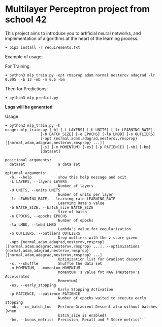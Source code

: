 # Multilayer Perceptron project from school 42
This project aims to introduce you to artificial neural networks, and implementation of algorithms at the heart of the learning process.

	➜ pip3 install -r requirements.txt

Example of usage:

For Training:

	➜ python3 mlp_train.py -opt rmsprop adam normal nesterov adagrad -lr 0.005  -b 13 -nb -m 0.5 -bm

Then for Predictions:

	➜ python3 mlp_predict.py

**Logs will be generated**

Usage:

	➜ python3 mlp_train.py -h
	usage: mlp_train.py [-h] [-L LAYERS] [-U UNITS] [-lr LEARNING_RATE]
                    [-b BATCH_SIZE] [-e EPOCHS] [-la LMBD] [-o OUTLIERS]
                    [-opt {normal,adam,adagrad,nesterov,rmsprop} [{normal,adam,adagrad,nesterov,rmsprop} ...]]
                    [-s] [-m MOMENTUM] [-es] [-p PATIENCE] [-nb] [-bm]
                    [dataset]

```
positional arguments:
  dataset               a data set

optional arguments:
  -h, --help            show this help message and exit
  -L LAYERS, --layers LAYERS
                        Number of layers
  -U UNITS, --units UNITS
                        Number of units per layer
  -lr LEARNING_RATE, --learning_rate LEARNING_RATE
                        Learning Rate's value
  -b BATCH_SIZE, --batch_size BATCH_SIZE
                        Size of batch
  -e EPOCHS, --epochs EPOCHS
                        Number of epochs
  -la LMBD, --lmbd LMBD
                        Lambda's value for regularization
  -o OUTLIERS, --outliers OUTLIERS
                        Drop outliers with the z score given
  -opt {normal,adam,adagrad,nesterov,rmsprop} [{normal,adam,adagrad,nesterov,rmsprop} ...], --optimizations {normal,adam,adagrad,nesterov,rmsprop} [{normal,adam,adagrad,nesterov,rmsprop} ...]
                        Optimization list for Gradient descent
  -s, --shuffle         Shuffle the data set
  -m MOMENTUM, --momentum MOMENTUM
                        Momentum 's value fot NAG (Nesterov's Accelerated
                        Momentum)
  -es, --early_stopping
                        Early Stopping Activation
  -p PATIENCE, --patience PATIENCE
                        Number of epochs waited to execute early stopping
  -nb, --no_batch_too   Perform Gradient Descent also without batches (when
                        batch_size is enabled)
  -bm, --bonus_metrics  Precision, Recall and F Score metrics```
